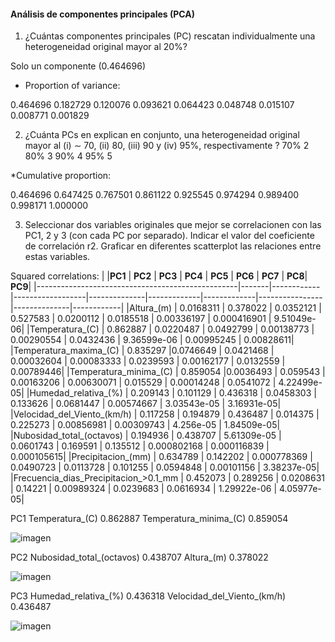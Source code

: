 
<h4>Análisis de componentes principales (PCA)</h4>

1. ¿Cuántas componentes principales (PC) rescatan individualmente una heterogeneidad original mayor al 20%? 

Solo un componente (0.464696) 
* Proportion of variance:
  
0.464696 0.182729 0.120076 0.093621 0.064423 0.048748 0.015107 0.008771 0.001829 

2. ¿Cuánta PCs en explican en conjunto, una heterogeneidad original mayor al (i) ∼ 70, (ii) 80, (iii) 90 y (iv) 95%, respectivamente ?
70% 2
80% 3
90% 4
95% 5

*Cumulative proportion:

0.464696 0.647425 0.767501 0.861122 0.925545 0.974294 0.989400 0.998171 1.000000 

3. Seleccionar dos variables originales que mejor se correlacionen con las PC1, 2 y 3 (con cada PC por separado). Indicar el valor del
coeficiente de correlación r2. Graficar en diferentes scatterplot las relaciones entre estas variables. 

Squared correlations:
|                                              |**PC1** |     **PC2**  |      **PC3** |    **PC4**   |   **PC5** |   **PC6**  |      **PC7** |  **PC8**|      **PC9**|
|--------------------------------------------------|-------|------------|------------------|--------------|-------------|-------------|----------------|--------------|------------|
|Altura_(m) |                  0.0168311  |   0.378022  |    0.0352121  |    0.527583   |  0.0200112   |  0.0185518  |   0.00336197 |   0.000416901  |  9.51049e-06|
|Temperatura_(C) |                  0.862887   | 0.0220487  |    0.0492799  |  0.00138773   | 0.00290554   |  0.0432436  |  9.36599e-06 |    0.00995245  |   0.00828611|
|Temperatura_maxima_(C)       |                 0.835297    |0.0746649  |    0.0421468  |  0.00032604   | 0.00083333   |  0.0239593  |   0.00162177 |     0.0132559  |   0.00789446|
|Temperatura_minima_(C)        |                0.859054    |0.0036493  |     0.059543  |  0.00163206   | 0.00630071   |   0.015529  |   0.00014248 |     0.0541072  |  4.22499e-05|
|Humedad_relativa_(%)           |               0.209143    | 0.101129  |     0.436318  |   0.0458303   |   0.133626   |  0.0681447  |   0.00574667 |   3.03543e-05  |  3.16931e-05|
|Velocidad_del_Viento_(km/h)     |              0.117258    | 0.194879  |     0.436487  |    0.014375   |   0.225273   | 0.00856981  |   0.00309743 |     4.256e-05  |  1.84509e-05|
|Nubosidad_total_(octavos)        |             0.194936    | 0.438707  |  5.61309e-05  |   0.0601743   |   0.169591   |   0.135512  |  0.000802168 |   0.000116839  |  0.000105615|
|Precipitacion_(mm)                |            0.634789    | 0.142202  |  0.000778369  |   0.0490723   |  0.0113728   |   0.101255  |    0.0594848 |    0.00101156  |  3.38237e-05|
|Frecuencia_dias_Precipitacion_>0.1_mm |        0.452073    | 0.289256  |    0.0208631  |     0.14221   | 0.00989324   |  0.0239683  |    0.0616934 |   1.29922e-06  |  4.05977e-05|


PC1 Temperatura_(C)   0.862887  Temperatura_minima_(C) 0.859054

![imagen](https://github.com/martinfernandoortiz/geoestadistica_unlp/assets/38224115/b37c6ddd-0e7f-47e4-af29-0a3a62947a83)



PC2 Nubosidad_total_(octavos) 0.438707 Altura_(m)  0.378022

![imagen](https://github.com/martinfernandoortiz/geoestadistica_unlp/assets/38224115/f43f211a-5934-44fe-a1ba-a4dddb9c7951)



PC3 Humedad_relativa_(%) 0.436318 Velocidad_del_Viento_(km/h) 0.436487

![imagen](https://github.com/martinfernandoortiz/geoestadistica_unlp/assets/38224115/6e461725-e495-40b2-9eaa-375ff91cb947)



